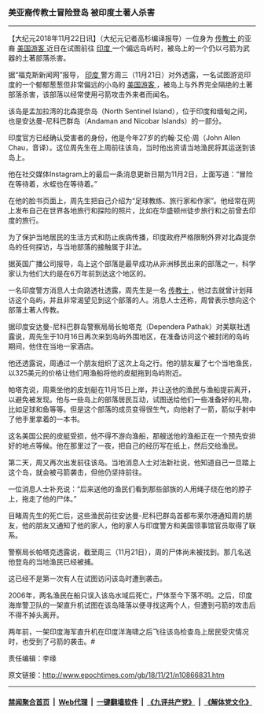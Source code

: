 ### 美亚裔传教士冒险登岛 被印度土著人杀害
------------------------

<p>
 【大纪元2018年11月22日讯】（大纪元记者高杉编译报导）一位身为
 <a href="http://www.epochtimes.com/gb/tag/%E4%BC%A0%E6%95%99%E5%A3%AB.html">
  传教士
 </a>
 的亚裔
 <a href="http://www.epochtimes.com/gb/tag/%E7%BE%8E%E5%9B%BD%E6%B8%B8%E5%AE%A2.html">
  美国游客
 </a>
 近日在试图前往
 <a href="http://www.epochtimes.com/gb/tag/%E5%8D%B0%E5%BA%A6.html">
  印度
 </a>
 一个偏远岛屿时，被岛上的一个仍以弓箭为武器的土著部落杀害。
</p>
<p>
 据“福克斯新闻网”报导，
 <a href="http://www.epochtimes.com/gb/tag/%E5%8D%B0%E5%BA%A6.html">
  印度
 </a>
 警方周三（11月21日）对外透露，一名试图游览印度的一个郁郁葱葱但非常偏远的小岛的
 <a href="http://www.epochtimes.com/gb/tag/%E7%BE%8E%E5%9B%BD%E6%B8%B8%E5%AE%A2.html">
  美国游客
 </a>
 ，被岛上与外界完全隔绝的土著部落杀害，该部落以经常使用弓箭攻击外来者而闻名。
</p>
<p>
 该岛是孟加拉湾的北森提奈岛（North Sentinel Island），位于印度和缅甸之间，也是安达曼-尼科巴群岛（Andaman and Nicobar Islands）的一部分。
</p>
<p>
 印度官方已经确认受害者的身份，他是今年27岁的约翰·艾伦·周（John Allen Chau，音译）。这位周先生在上周前往该岛，当时他出资请当地渔民将其运送到该岛上。
</p>
<p>
 他在社交媒体Instagram上的最后一条消息更新日期为11月2日，上面写道：“冒险在等待着，水蛭也在等待着。”
</p>
<p>
 在他的脸书页面上，周先生把自己介绍为“足球教练、旅行家和作家”。他经常在网上发布自己在世界各地旅行和探险的照片，比如在华盛顿州徒步旅行和之前曾去印度的旅行。
</p>
<p>
 为了保护当地居民的生活方式和防止疾病传播，印度政府严格限制外界对北森提奈岛的任何探访，与当地部落的接触属于非法。
</p>
<p>
 据英国广播公司报导，岛上这个部落是最早成功从非洲移民出来的部落之一，科学家认为他们大约是在6万年前到达这个地区的。
</p>
<p>
 一名印度警方消息人士向路透社透露，周先生是一名
 <a href="http://www.epochtimes.com/gb/tag/%E4%BC%A0%E6%95%99%E5%A3%AB.html">
  传教士
 </a>
 ，他过去就曾计划拜访这个岛屿，并且非常渴望见到这个部落的人。消息人士还称，周曾表示想向这个部落土著人传教。
</p>
<p>
 据印度安达曼-尼科巴群岛警察局局长帕塔克（Dependera Pathak）对美联社透露说，周先生于10月16日再次来到岛屿外围地区，在准备访问这个被封闭的岛屿期间，他住在当地一家酒店。
</p>
<p>
 他还透露说，周通过一个朋友组织了这次上岛之行。他的朋友雇了七个当地渔民，以325美元的价格让他们用渔船将他的皮艇拖到岛屿附近。
</p>
<p>
 帕塔克说，周乘坐他的皮划艇在11月15日上岸，并让送他的渔民与渔船提前离开，以避免被发现。他与一些岛上的部落居民互动，试图送给他们一些准备好的礼物，比如足球和鱼等等。但是这个部落的成员变得很生气，向他射了一箭，箭似乎射中了他手里拿着的一本书。
</p>
<p>
 这名美国公民的皮艇受损，他不得不游向渔船，那艘送他的渔船正在一个预先安排好的地点等候。他在那里过了一夜，把自己的经历写在纸上，然后交给渔民。
</p>
<p>
 第二天，周又再次出发前往该岛。当地消息人士对法新社说，他知道自己一旦踏上这个岛，就会被弓箭袭击，但他仍坚持前往。
</p>
<p>
 一位消息人士补充说：“后来送他的渔民们看到那些部族的人用绳子绕在他的脖子上，拖走了他的尸体。”
</p>
<p>
 目睹周先生的死亡后，这些渔民前往安达曼-尼科巴群岛首都布莱尔港通知周的朋友，他的朋友又通知了他的家人，他的家人与印度警方和美国领事馆官员取得了联系。
</p>
<p>
 警察局长帕塔克透露说，截至周三（11月21日），周的尸体尚未被找到。那几名送他登岛的当地渔民已经被捕。
</p>
<p>
 这已经不是第一次有人在试图访问该岛时遭到袭击。
</p>
<p>
 2006年，两名渔民在船只误入该岛水域后死亡，尸体至今下落不明。之后，印度海岸警卫队的一架直升机试图在该岛降落以便寻找这两个人，但遭到弓箭的攻击后不得不掉头离开。
</p>
<p>
 两年前，一架印度海军直升机在印度洋海啸之后飞往该岛检查岛上居民受灾情况时，也受到了弓箭的袭击。#
</p>
<p>
 责任编辑：李缘
</p>

原文链接：http://www.epochtimes.com/gb/18/11/21/n10866831.htm


------------------------
#### [禁闻聚合首页](https://github.com/gfw-breaker/banned-news/blob/master/README.md) &nbsp;|&nbsp; [Web代理](https://github.com/gfw-breaker/open-proxy/blob/master/README.md) &nbsp;|&nbsp; [一键翻墙软件](https://github.com/gfw-breaker/nogfw/blob/master/README.md) &nbsp;|&nbsp; [《九评共产党》](https://github.com/gfw-breaker/9ping.md/blob/master/README.md#九评之一评共产党是什么) &nbsp;|&nbsp; [《解体党文化》](https://github.com/gfw-breaker/jtdwh.md/blob/master/README.md#绪论)